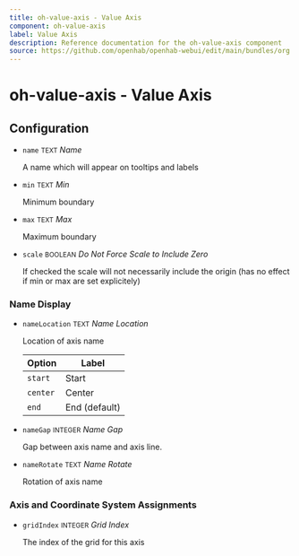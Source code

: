 ```yaml
---
title: oh-value-axis - Value Axis
component: oh-value-axis
label: Value Axis
description: Reference documentation for the oh-value-axis component
source: https://github.com/openhab/openhab-webui/edit/main/bundles/org.openhab.ui/doc/components/oh-value-axis.md
---
```


# oh-value-axis - Value Axis

<!-- GENERATED componentDescription -->

<!-- GENERATED /componentDescription -->

## Configuration

<!-- GENERATED props -->

- `name` <small>TEXT</small> _Name_

  A name which will appear on tooltips and labels

- `min` <small>TEXT</small> _Min_

  Minimum boundary

- `max` <small>TEXT</small> _Max_

  Maximum boundary

- `scale` <small>BOOLEAN</small> _Do Not Force Scale to Include Zero_

  If checked the scale will not necessarily include the origin (has no effect if min or max are set explicitely)

### Name Display


- `nameLocation` <small>TEXT</small> _Name Location_

  Location of axis name

  | Option | Label |
  |--------|-------|
  | `start` | Start |
  | `center` | Center |
  | `end` | End (default) |


- `nameGap` <small>INTEGER</small> _Name Gap_

  Gap between axis name and axis line.

- `nameRotate` <small>TEXT</small> _Name Rotate_

  Rotation of axis name

### Axis and Coordinate System Assignments


- `gridIndex` <small>INTEGER</small> _Grid Index_

  The index of the grid for this axis

<!-- GENERATED /props -->
